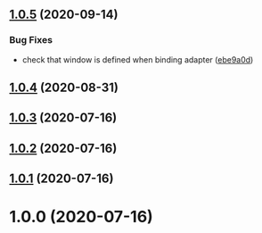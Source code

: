 ## [1.0.5](https://github.com/kengoldfarb/log/compare/v1.0.4...v1.0.5) (2020-09-14)


### Bug Fixes

* check that window is defined when binding adapter ([ebe9a0d](https://github.com/kengoldfarb/log/commit/ebe9a0d))

## [1.0.4](https://github.com/kengoldfarb/log/compare/v1.0.3...v1.0.4) (2020-08-31)

## [1.0.3](https://github.com/kengoldfarb/log/compare/v1.0.2...v1.0.3) (2020-07-16)

## [1.0.2](https://github.com/kengoldfarb/log/compare/v1.0.1...v1.0.2) (2020-07-16)

## [1.0.1](https://github.com/kengoldfarb/log/compare/v1.0.0...v1.0.1) (2020-07-16)

# 1.0.0 (2020-07-16)
